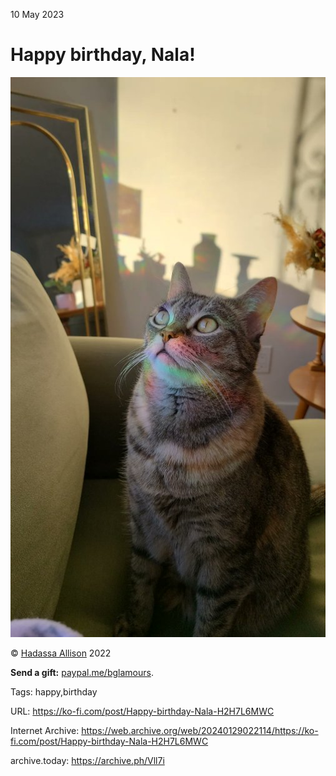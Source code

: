 10 May 2023
# Happy birthday, Nala!

![image](https://raw.githubusercontent.com/rikaklassen/Ko-Fi/main/media/7b67221d-c3ba-4633-8c84-918190fde3c6_fh-l-xqveaa0w4t.jpg)

© [Hadassa Allison](https://twitter.com/biancaglamour69/status/1524066684419461120) 2022

**Send a gift:** [paypal.me/bglamours](https://www.paypal.me/bglamours).

Tags: happy,birthday

URL: https://ko-fi.com/post/Happy-birthday-Nala-H2H7L6MWC

Internet Archive: https://web.archive.org/web/20240129022114/https://ko-fi.com/post/Happy-birthday-Nala-H2H7L6MWC

archive.today: https://archive.ph/Vll7i
